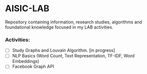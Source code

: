 # AISIC-LAB
Repository containing information, research studies, algorithms and foundational knowledge focused in my LAB activities.

### Activities:

- [ ] Study Graphs and Louvain Algorithm. [in progress]
- [ ] NLP Basics (Word Count, Text Representation, TF-IDF, Word Embeddings)
- [ ] Facebook Graph API
